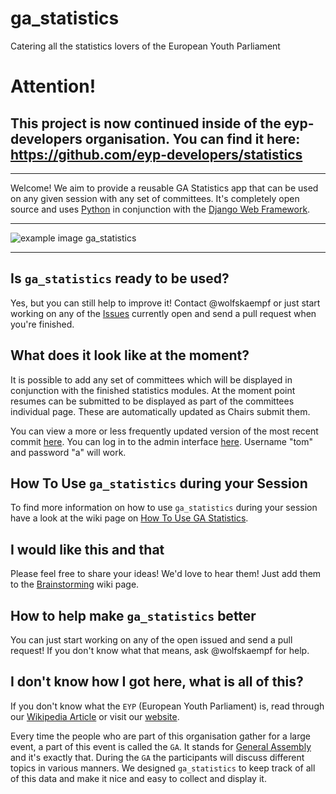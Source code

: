 # ga_statistics
Catering all the statistics lovers of the European Youth Parliament

# Attention!
## This project is now continued inside of the eyp-developers organisation. You can find it here: https://github.com/eyp-developers/statistics
***
Welcome! We aim to provide a reusable GA Statistics app that can be used on any given session with any set of committees. It's completely open source and uses [Python](http://python.org) in conjunction with the [Django Web Framework](https://www.djangoproject.com/).

***

![example image ga_statistics](http://i.imgur.com/0jdlDRu.png "Example Image ga_statistics")

***

## Is `ga_statistics` ready to be used?

Yes, but you can still help to improve it! Contact @wolfskaempf or just start working on any of the [Issues](https://github.com/wolfskaempf/ga_statistics/issues) currently open and send a pull request when you're finished.

## What does it look like at the moment?

It is possible to add any set of committees which will be displayed in conjunction with the finished statistics modules. At the moment point resumes can be submitted to be displayed as part of the committees individual page. These are automatically updated as Chairs submit them.

You can view a more or less frequently updated version of the most recent commit [here](http://gastatistics.wiesenblu.me). You can log in to the admin interface [here](http://gastatistics.wiesenblu.me/admin). Username "tom" and password "a" will work.

## How To Use `ga_statistics` during your Session

To find more information on how to use `ga_statistics` during your session have a look at the wiki page on [How To Use GA Statistics](https://github.com/wolfskaempf/ga_statistics/wiki/How-To-Use-GA-Statistics).


## I would like this and that

Please feel free to share your ideas! We'd love to hear them! Just add them to the [Brainstorming](https://github.com/wolfskaempf/ga_statistics/wiki/brainstorming) wiki page.


## How to help make `ga_statistics` better
You can just start working on any of the open issued and send a pull request! If you don't know what that means, ask @wolfskaempf for help.

## I don't know how I got here, what is all of this?

If you don't know what the `EYP` (European Youth Parliament) is, read through our [Wikipedia Article](http://en.wikipedia.org/wiki/European_Youth_Parliament) or visit our [website](http://eypej.org).

Every time the people who are part of this organisation gather for a large event, a part of this event is called the `GA`. It stands for [General Assembly](http://en.wikipedia.org/wiki/General_assembly) and it's exactly that. During the `GA` the participants will discuss different topics in various manners. We designed `ga_statistics` to keep track of all of this data and make it nice and easy to collect and display it.
